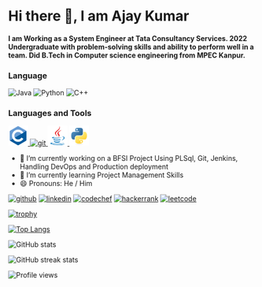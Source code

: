 # Hi there 👋, I am Ajay Kumar
#### I am Working as a System Engineer at Tata Consultancy Services. 2022 Undergraduate with problem-solving skills and ability to perform well in a team. Did B.Tech in Computer science engineering from MPEC Kanpur.

### Language

![Java](https://img.shields.io/badge/-java-E34A86?style=flat-square&logo=java)
![Python](https://img.shields.io/badge/-Python-black?style=flat-square&logo=Python)
![C++](https://img.shields.io/badge/-C++-00599C?style=flat-square&logo=c)

<h3 align="left">Languages and Tools</h3>
<p align="left"> <a href="https://www.cprogramming.com/" target="_blank"> <img src="https://raw.githubusercontent.com/devicons/devicon/master/icons/c/c-original.svg" alt="c" width="40" height="40"/> </a> <a href="https://git-scm.com/" target="_blank"> <img src="https://www.vectorlogo.zone/logos/git-scm/git-scm-icon.svg" alt="git" width="40" height="40"/> </a> <a href="https://www.java.com" target="_blank"> <img src="https://raw.githubusercontent.com/devicons/devicon/master/icons/java/java-original.svg" alt="java" width="40" height="40"/> </a> <a href="https://www.python.org" target="_blank"> <img src="https://raw.githubusercontent.com/devicons/devicon/master/icons/python/python-original.svg" alt="python" width="40" height="40"/> </a>  </p>



- 🔭 I’m currently working on a BFSI Project Using PLSql, Git, Jenkins, Handling DevOps and Production deployment  
- 🌱 I’m currently learning Project Management Skills 
- 😄 Pronouns: He / Him 


[<img src='https://cdn.jsdelivr.net/npm/simple-icons@3.0.1/icons/github.svg' alt='github' height='40'>]()  [<img src='https://cdn.jsdelivr.net/npm/simple-icons@3.0.1/icons/linkedin.svg' alt='linkedin' height='40'>]()  [<img src='https://cdn.jsdelivr.net/npm/simple-icons@3.0.1/icons/codechef.svg' alt='codechef' height='40'>]() [<img src='https://cdn.jsdelivr.net/npm/simple-icons@3.0.1/icons/hackerrank.svg' alt='hackerrank' height='40'>]() [<img src='https://cdn.jsdelivr.net/npm/simple-icons@3.0.1/icons/leetcode.svg' alt='leetcode' height='40'>]()  

[![trophy](https://github-profile-trophy.vercel.app/?username=vvermaaj)](https://github.com/ryo-ma/github-profile-trophy)

[![Top Langs](https://github-readme-stats.vercel.app/api/top-langs/?username=vvermaaj)](https://github.com/anuraghazra/github-readme-stats)

![GitHub stats](https://github-readme-stats.vercel.app/api?username=vvermaaj&show_icons=true&count_private=true)  

![GitHub streak stats](https://github-readme-streak-stats.herokuapp.com/?user=vvermaaj)  

![Profile views](https://gpvc.arturio.dev/vvermaaj)  
